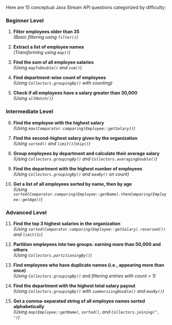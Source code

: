 Here are 15 conceptual Java Stream API questions categorized by difficulty:  

### **Beginner Level**  
1. **Filter employees older than 35**  
   *(Basic filtering using `filter()`)*  

2. **Extract a list of employee names**  
   *(Transforming using `map()`)*  

3. **Find the sum of all employee salaries**  
   *(Using `mapToDouble()` and `sum()`)*  

4. **Find department-wise count of employees**  
   *(Using `Collectors.groupingBy()` with counting)*  

5. **Check if all employees have a salary greater than 30,000**  
   *(Using `allMatch()`)*  

### **Intermediate Level**  
6. **Find the employee with the highest salary**  
   *(Using `max(Comparator.comparing(Employee::getSalary))`)*  

7. **Find the second-highest salary given by the organization**  
   *(Using `sorted()` and `limit()`/`skip()`)*  

8. **Group employees by department and calculate their average salary**  
   *(Using `Collectors.groupingBy()` and `Collectors.averagingDouble()`)*  

9. **Find the department with the highest number of employees**  
   *(Using `Collectors.groupingBy()` and `maxBy()` on count)*  

10. **Get a list of all employees sorted by name, then by age**  
    *(Using `sorted(Comparator.comparing(Employee::getName).thenComparing(Employee::getAge))`)*  

### **Advanced Level**  
11. **Find the top 3 highest salaries in the organization**  
    *(Using `sorted(Comparator.comparing(Employee::getSalary).reversed())` and `limit(3)`)*  

12. **Partition employees into two groups: earning more than 50,000 and others**  
    *(Using `Collectors.partitioningBy()`)*  

13. **Find employees who have duplicate names (i.e., appearing more than once)**  
    *(Using `Collectors.groupingBy()` and filtering entries with count > 1)*  

14. **Find the department with the highest total salary payout**  
    *(Using `Collectors.groupingBy()` with `summarizingDouble()` and `maxBy()`)*  

15. **Get a comma-separated string of all employee names sorted alphabetically**  
    *(Using `map(Employee::getName)`, `sorted()`, and `Collectors.joining(", ")`)*  
